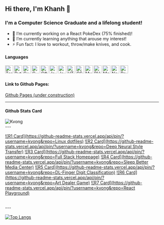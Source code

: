 ## Hi there, I'm Khanh 👋

<!--
**kvong/kvong** is a ✨ _special_ ✨ repository because its `README.md` (this file) appears on your GitHub profile.
- 🤔 I’m looking for help with ...
- 💬 Ask me about ...
- 📫 How to reach me: ...
- 😄 Pronouns: ...
- 👯 I’m looking to collaborate on ...
Here are some ideas to get you started:
-->

### I'm a Computer Science Graduate and a lifelong student! 
- 🔭 I’m currently working on a React PokeDex (75% finished)!
- 🌱 I’m currently learning anything that arouse my interest!
- ⚡ Fun fact: I love to workout, throw/make knives, and cook.


#### Languages
<img align="left" alt="Terminal" width="26px" src="https://img.icons8.com/doodle/48/000000/console--v2.png"/>
<img align="left" alt="Python" width="26px" src="https://img.icons8.com/color/48/000000/python.png" />
<img align="left" alt="C++" width="26px" src="https://img.icons8.com/color/48/000000/c-plus-plus-logo.png"/>
<img align="left" alt="C" width="26px" src="https://img.icons8.com/color/48/000000/c-programming.png"/>
<img align="left" alt="C#" width="26px" src="https://img.icons8.com/color/48/000000/c-sharp-logo.png"/>
<img align="left" alt="Java" width="26px" src="https://img.icons8.com/color/48/000000/java-coffee-cup-logo.png"/>
<img align="left" alt="Javascript" width="26px" src="https://img.icons8.com/color/48/000000/javascript.png"/>
<img align="left" alt="HTML5" width="26px" src="https://image.flaticon.com/icons/svg/888/888859.svg" />
<img align="left" alt="CSS3" width="26px" src="https://image.flaticon.com/icons/svg/888/888847.svg" />
<img align="left" alt="MySQL" width="26px" src="https://img.icons8.com/ios/50/000000/mysql-logo.png"/>
<img align="left" alt="PHP" width="26px" src="https://img.icons8.com/officel/40/000000/php-logo.png"/>
<img align="left" alt="MongoDB" width="26px" src="https://img.icons8.com/color/48/000000/mongodb.png"/>
<img align="left" alt="Node" width="26px" src="https://img.icons8.com/color/48/000000/nodejs.png"/>
<img align="left" alt="React" width="26px" src="https://img.icons8.com/color/48/000000/react-native.png"/>

<br/>
<br/>

#### Link to Github Pages:
[Github Pages (under construction)](https://kvong.github.io/)

---

#### Github Stats Card
<img align="left" alt="Kvong" src="https://github-readme-stats.vercel.app/api?username=kvong&show_icons=true&theme=vue-dark"/>

<br/>
---

[![R1 Card](https://github-readme-stats.vercel.app/api/pin/?username=kvong&repo=Linux dotfiles)](https://github.com/kvong/dotfiles)
[![R2 Card](https://github-readme-stats.vercel.app/api/pin/?username=kvong&repo=Deep Neural Style Transfer)](https://github.com/kvong/DeepLearning-NeuralStyleTransfer)
[![R3 Card](https://github-readme-stats.vercel.app/api/pin/?username=kvong&repo=Full Stack Homepage)](https://github.com/kvong/MyHomePage)
[![R4 Card](https://github-readme-stats.vercel.app/api/pin/?username=kvong&repo=Sleep Better Media Center)](https://github.com/kvong/OSMC-Automation)
[![R5 Card](https://github-readme-stats.vercel.app/api/pin/?username=kvong&repo=DL-Finger Digit Classification)](https://github.com/kvong/DeepLearning-FingerDigitClassification)
[![R6 Card](https://github-readme-stats.vercel.app/api/pin/?username=kvong&repo=Art Dealer Game)](https://github.com/kvong/Art-Dealer-App)
[![R7 Card](https://github-readme-stats.vercel.app/api/pin/?username=kvong&repo=React Playground)](https://github.com/kvong/kvong.github.io)

<br/>
---

[![Top Langs](https://github-readme-stats.vercel.app/api/top-langs/?username=kvong&hide=jupyter%20notebook)](https://github.com/kvong/)

